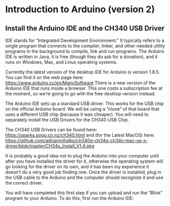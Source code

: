 # Introduction to Arduino (version 2)

## Install the Arduino IDE and the CH340 USB Driver
IDE stands for “Integrated Development Environment.”  It typically refers to a single program that connects to the compiler, linker, and other needed utility programs in the background to compile, link and run programs.  The Arduino IDE is written in Java, it is free (though they do ask for a donation), and it runs on Windows, Mac, and Linux operating systems.

Currently the latest version of the desktop IDE for Arduino is version 1.8.5.  You can find it on the web page here: https://www.arduino.cc/en/Main/Software  There is a new version of the Arduino IDE that runs inside a browser.  This one costs a subscription fee at the moment, so we’re going to go with the free desktop version instead.

The Arduino IDE sets up a standard USB driver.  This works for the USB chip on the official Arduino board.  We will be using a “clone” of that board that uses a different USB chip (because it was cheaper).  You will need to separately install the USB Drivers for the CH340 USB Chip. 

The CH340 USB Drivers can be found here:  https://sparks.gogo.co.nz/ch340.html
and (for the Latest MacOS) here: https://github.com/adrianmihalko/ch340g-ch34g-ch34x-mac-os-x-driver/blob/master/CH34x_Install_V1.4.pkg

It is probably a good idea not to plug the Arduino into your computer until after you have installed the driver for it, otherwise the operating system will go looking for the driver on its own, and it has been my experience it doesn’t do a very good job finding one.  Once the driver is installed, plug in the USB cable to the Arduino and the computer should recognize it and use the correct driver.

You will have completed this first step if you can upload and run the “Blink” program to your Arduino.  To do this, first run the Arduino IDE:


